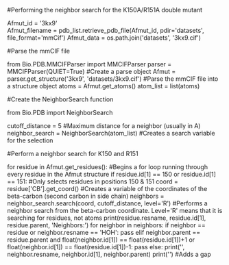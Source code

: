 #Performing the neighbor search for the K150A/R151A double mutant

Afmut_id = '3kx9'     
Afmut_filename = pdb_list.retrieve_pdb_file(Afmut_id, pdir='datasets', file_format='mmCif')
Afmut_data = os.path.join('datasets', '3kx9.cif')

#Parse the mmCIF file

from Bio.PDB.MMCIFParser import MMCIFParser
parser = MMCIFParser(QUIET=True)                         #Create a parse object
Afmut = parser.get_structure('3kx9', 'datasets/3kx9.cif')   #Parse the mmCIF file into a structure object
atoms = Afmut.get_atoms()
atom_list = list(atoms)

#Create the NeighborSearch function

from Bio.PDB import NeighborSearch

cutoff_distance = 5  #Maximum distance for a neighbor (usually in A)
neighbor_search = NeighborSearch(atom_list)  #Creates a search variable for the selection

#Perform a neighbor search for K150 and R151

for residue in Afmut.get_residues():     #Begins a for loop running through every residue in the Afmut structure
    if residue.id[1] == 150 or residue.id[1] == 151:       #Only selects residues in positions 150 & 151
        coord = residue['CB'].get_coord()                  #Creates a variable of the coordinates of the beta-carbon (second carbon in side chain)
        neighbors = neighbor_search.search(coord, cutoff_distance, level='R') #Performs a neighbor search from the beta-carbon coordinate. Level='R' means that it is searching for residues, not atoms
        print(residue.resname, residue.id[1], residue.parent, 'Neighbors:')
        for neighbor in neighbors:
            if neighbor == residue or neighbor.resname == 'HOH':
                pass
            elif neighbor.parent == residue.parent and float(neighbor.id[1]) == float(residue.id[1])+1 or float(neighbor.id[1]) == float(residue.id[1])-1:
                pass
            else:
                print('', neighbor.resname, neighbor.id[1], neighbor.parent)
        print('')           #Adds a gap

